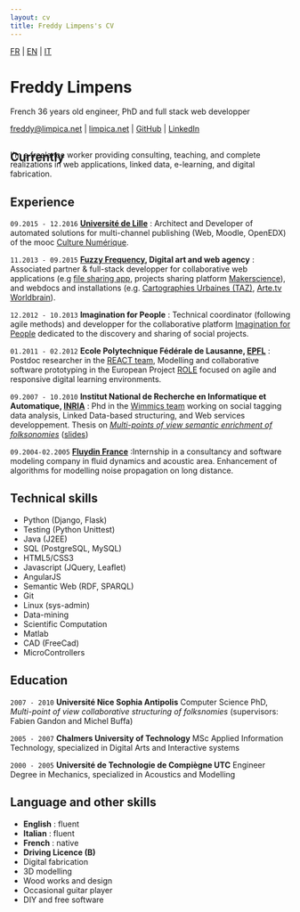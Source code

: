 ```yaml
---
layout: cv
title: Freddy Limpens's CV
---
```


<div id="lang">
<a class="unselected" href="../fr/">FR</a> | <a class="selected" href="../en/">EN</a> | <a class="unselected" href="../it/">IT</a>
</div>   
    
# Freddy Limpens
French 36 years old engineer, PhD and full stack web developper 

<div id="webaddress">
<i class="fa fa-envelope"></i> <a href="mailto:freddy@limpica.net">freddy@limpica.net</a>
|
<i class="fa fa-home"></i> <a href="http://limpica.net">limpica.net</a>
|
<i class="fa fa-github"></i> <a href="http://github.com/freddylimpens">GitHub</a>
|
<i class="fa fa-linkedin"></i> <a href="https://fr.linkedin.com/in/freddylimpens">LinkedIn</a>
</div>

## Currently

<p style="margin-top:-42px">I'm a freelance worker providing consulting, teaching, and complete realizations in web applications, linked data, e-learning, and digital fabrication.</p>


## Experience

`09.2015 - 12.2016`
__[Université de Lille](http://univ-lille3.fr/)__ : Architect and Developer of automated solutions for multi-channel publishing (Web, Moodle, OpenEDX) of the mooc [Culture Numérique](http://culturenumerique.univ-lille3.fr/).

`11.2013 - 09.2015`
__[Fuzzy Frequency](http://fuzzyfrequency.com/), Digital art and web agency__ : Associated partner & full-stack developper for collaborative web applications (e.g [file sharing app](http://fuzzyfrequency.com/#/outil-de-partage-de-fichiers-collaboratif/), projects sharing platform [Makerscience](http://makerscience.fr/)), and webdocs and installations (e.g. [Cartographies Urbaines (TAZ)](http://fuzzyfrequency.com/#/cartographies-taz-koan/), [Arte.tv Worldbrain](http://worldbrain.arte.tv/)).

`12.2012 - 10.2013`
__Imagination for People__ : Technical coordinator (following agile methods) and developper for the collaborative platform [Imagination for People](http://imaginationforpeople.org) dedicated to the discovery and sharing of social projects.

`01.2011 - 02.2012`
__Ecole Polytechnique Fédérale de Lausanne, [EPFL](http://epfl.ch/)__ : Postdoc researcher in the [REACT team](http://react.epfl.ch/), Modelling and collaborative software prototyping in the European Project [ROLE](http://role-project.archiv.zsi.at/) focused on agile and responsive digital learning environments.

`09.2007 - 10.2010`
__Institut National de Recherche en Informatique et Automatique, [INRIA](https://www.inria.fr/)__ : Phd in the [Wimmics team](http://wimmics.inria.fr/) working on social tagging data analysis, Linked Data-based structuring, and Web services developpement. Thesis on [_Multi-points of view semantic enrichment of folksonomies_](https://tel.archives-ouvertes.fr/tel-00530714)  ([slides](https://www.slideshare.net/Freddy.Limpens/phd-defense-multipoints-of-view-semantic-enrichment-of-folksonomies))

`09.2004-02.2005`
__[Fluydin France](http://www.fluidyn.com)__ :Internship in a consultancy and software modeling company in fluid dynamics and acoustic area. Enhancement of algorithms for modelling noise propagation on long distance.

## Technical skills

* Python (Django, Flask)
* Testing (Python Unittest)
* Java (J2EE)
* SQL (PostgreSQL, MySQL)
* HTML5/CSS3
* Javascript (JQuery, Leaflet)
* AngularJS 
* Semantic Web (RDF, SPARQL)
* Git
* Linux (sys-admin)
* Data-mining
* Scientific Computation
* Matlab
* CAD (FreeCad)
* MicroControllers

<!--
## Teaching

`2015 - 2016`
__Université de Lille__ Responsible for 2 classes : *Database Introduction and Data journalism* and *Web development and CMS*

`2012`
__Les Petits Débrouillards__ One of the main french popular science NGO; tutoring for several workshops about Astronomy, Chemistry, and Physics.

`2010`
__Université Nice Sophia Antipolis__ Laboraty for a *Web 2.0 Technology* class

-->

## Education

`2007 - 2010`
__Université Nice Sophia Antipolis__ Computer Science PhD, *Multi-point of view collaborative structuring of folksnomies* (supervisors: Fabien Gandon and Michel Buffa)

`2005 - 2007`
__Chalmers University of Technology__ MSc Applied Information Technology, specialized in Digital Arts and Interactive systems

`2000 - 2005`
__Université de Technologie de Compiègne UTC__ Engineer Degree in Mechanics, specialized in Acoustics and Modelling

## Language and other skills

* **English** : fluent
* **Italian** : fluent
* **French** : native
* **Driving Licence (B)**
* Digital fabrication
* 3D modelling
* Wood works and design
* Occasional guitar player
* DIY and free software



<!-- ## Projects

### commons

I was member of the board of managers of one of the first coworking place in Lille, La Coroutine, for 2 years (2013-2015). This self-financed place is considered a common since it is run by the community of its users and is open to any kind of contribution. This is also where I got the chance to contribute to other commons-like projects on social projects cartography (http://imaginationforpeople.org/, http://encommuns.org) or the development of a community of hackers and DIYers in Lille (http://lille-makers.org)

### scientific mediation

As a teacher and science and philosophy , I love transmitting

### datarea

I entered Imperial College's [Summer Data Challenge](https://www.imperial.ac.uk/data-science/education/summer-data-challenge/) competition, where entrants analysed a given dataset and then proposed a startup idea based on their results. I developed a modelling technique to select housing areas for investment and was awarded third place: £2,000 and startup support from Imperial Create Lab. My entry can be seen at [blm.io/datarea](http://blm.io/datarea) and the code is shared on my github account. 
-->

<!--
## Links 

* <i class="fa fa-envelope"></i> <a href="mailto:freddy@limpica.net">freddy@limpica.net</a><br />
* <i class="fa fa-home"></i> <a href="http://limpica.net/fdy">limpica.net/fdy</a><br />
* <i class="fa fa-file-pdf-o"></i> <a href="http://limpica.net/fdy/cv/en/freddy_limpens.cv.en.pdf">PDF version</a>


### Footer

Last updated: May 2013 -->
